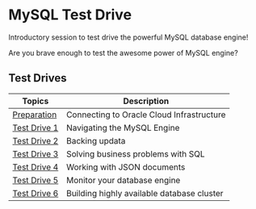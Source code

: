 # MySQL Test Drive
Introductory session to test drive the powerful MySQL database engine!

Are you brave enough to test the awesome power of MySQL engine?
## Test Drives
|Topics|Description|
|----|----|
| [Preparation](Prep) | Connecting to Oracle Cloud Infrastructure
| [Test Drive 1](Lab1) | Navigating the MySQL Engine 
| [Test Drive 2](Lab2) | Backing updata
| [Test Drive 3](Lab3) | Solving business problems with SQL
| [Test Drive 4](Lab4) | Working with JSON documents
| [Test Drive 5](Lab5) | Monitor your database engine
| [Test Drive 6](Lab6) | Building highly available database cluster


